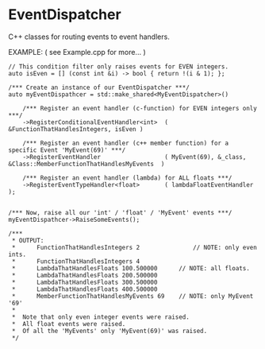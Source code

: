 EventDispatcher
===============

C++ classes for routing events to event handlers.

EXAMPLE: ( see Example.cpp for more... )


	// This condition filter only raises events for EVEN integers.
	auto isEven = [] (const int &i) -> bool { return !(i & 1); };

	/*** Create an instance of our EventDispatcher ***/
	auto myEventDispathcer = std::make_shared<MyEventDispatcher>()

		/*** Register an event handler (c-function) for EVEN integers only ***/
		->RegisterConditionalEventHandler<int>  ( &FunctionThatHandlesIntegers, isEven )

		/*** Register an event handler (c++ member function) for a specific Event 'MyEvent(69)' ***/
		->RegisterEventHandler        		    ( MyEvent(69), &_class, &Class::MemberFunctionThatHandlesMyEvents  )

		/*** Register an event handler (lambda) for ALL floats ***/
		->RegisterEventTypeHandler<float> 		( lambdaFloatEventHandler );


	/*** Now, raise all our 'int' / 'float' / 'MyEvent' events ***/
	myEventDispathcer->RaiseSomeEvents();

	/***
	 * OUTPUT:
	 *		FunctionThatHandlesIntegers 2		     	// NOTE: only even ints.
	 *		FunctionThatHandlesIntegers 4
	 *		LambdaThatHandlesFloats 100.500000		// NOTE: all floats.
	 *		LambdaThatHandlesFloats 200.500000
	 *		LambdaThatHandlesFloats 300.500000
	 *		LambdaThatHandlesFloats 400.500000
	 *		MemberFunctionThatHandlesMyEvents 69 	// NOTE: only MyEvent '69'
	 *
	 *	Note that only even integer events were raised.
	 *	All float events were raised.
	 *	Of all the 'MyEvents' only 'MyEvent(69)' was raised.
	 */
